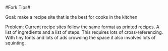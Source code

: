 #Fork Tips#

Goal: make a recipe site that is the best for cooks in the kitchen

Problem: Current recipe sites follow the same format as printed recipes. A list of ingredients and a list of steps. This requires lots of cross-referencing. With tiny fonts and lots of ads crowding the space it also involves lots of squinting.


